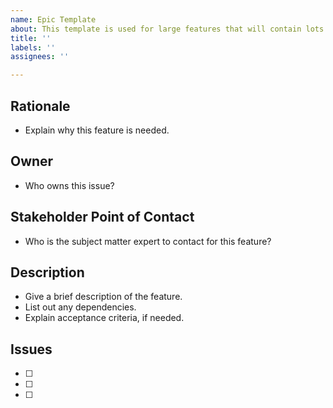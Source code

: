 ```yaml
---
name: Epic Template
about: This template is used for large features that will contain lots of sub issues.
title: ''
labels: ''
assignees: ''

---
```


## Rationale ##
- Explain why this feature is needed.

## Owner ##
- Who owns this issue?

## Stakeholder Point of Contact ##
- Who is the subject matter expert to contact for this feature?

## Description ##
- Give a brief description of the feature.
- List out any dependencies.
- Explain acceptance criteria, if needed.

## Issues ##
- [ ] 
- [ ] 
- [ ]
